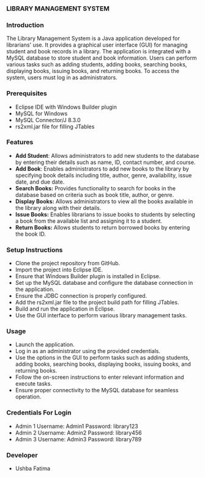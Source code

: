 ### LIBRARY MANAGEMENT SYSTEM ###

### Introduction
The Library Management System is a Java application developed for librarians' use. It provides a graphical user interface (GUI) for managing student and book records in a library. The application is integrated with a MySQL database to store student and book information. Users can perform various tasks such as adding students, adding books, searching books, displaying books, issuing books, and returning books. To access the system, users must log in as administrators.

### Prerequisites
  - Eclipse IDE with Windows Builder plugin
  - MySQL for Windows
  - MySQL Connector/J 8.3.0
  - rs2xml.jar file for filling JTables

### Features
  - **Add Student**:
    Allows administrators to add new students to the database by entering their details such as name, ID, contact number, and course.
  - **Add Book**:
    Enables administrators to add new books to the library by specifying book details including title, author, genre, availability, issue date, and due date.
  - **Search Books:**
    Provides functionality to search for books in the database based on criteria such as book title, author, or genre.
  - **Display Books:**
    Allows administrators to view all the books available in the library along with their details.
  - **Issue Books:**
    Enables librarians to issue books to students by selecting a book from the available list and assigning it to a student.
  - **Return Books:**
    Allows students to return borrowed books by entering the book ID.

### Setup Instructions
  - Clone the project repository from GitHub.
  - Import the project into Eclipse IDE.
  - Ensure that Windows Builder plugin is installed in Eclipse.
  - Set up the MySQL database and configure the database connection in the application.
  - Ensure the JDBC connection is properly configured.
  - Add the rs2xml.jar file to the project build path for filling JTables.
  - Build and run the application in Eclipse.
  - Use the GUI interface to perform various library management tasks.

### Usage
  - Launch the application.
  - Log in as an administrator using the provided credentials.
  - Use the options in the GUI to perform tasks such as adding students, adding books, searching books, displaying books, issuing books, and returning books.
  - Follow the on-screen instructions to enter relevant information and execute tasks.
  - Ensure proper connectivity to the MySQL database for seamless operation.

### Credentials For Login
  - Admin 1
    Username: Admin1
    Password: library123
  - Admin 2
    Username: Admin2
    Password: library456
  - Admin 3
    Username: Admin3
    Password: library789

### Developer
  - Ushba Fatima

